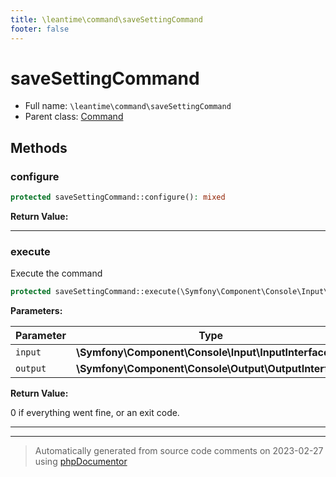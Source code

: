```yaml
---
title: \leantime\command\saveSettingCommand
footer: false
---
```


# saveSettingCommand





* Full name: `\leantime\command\saveSettingCommand`
* Parent class: [Command](../../../classes.md)



## Methods

### configure



```php
protected saveSettingCommand::configure(): mixed
```









**Return Value:**





---
### execute

Execute the command

```php
protected saveSettingCommand::execute(\Symfony\Component\Console\Input\InputInterface $input, \Symfony\Component\Console\Output\OutputInterface $output): int
```








**Parameters:**

| Parameter | Type | Description |
|-----------|------|-------------|
| `input` | **\Symfony\Component\Console\Input\InputInterface** |  |
| `output` | **\Symfony\Component\Console\Output\OutputInterface** |  |


**Return Value:**

0 if everything went fine, or an exit code.



---


---
> Automatically generated from source code comments on 2023-02-27 using [phpDocumentor](http://www.phpdoc.org/)
